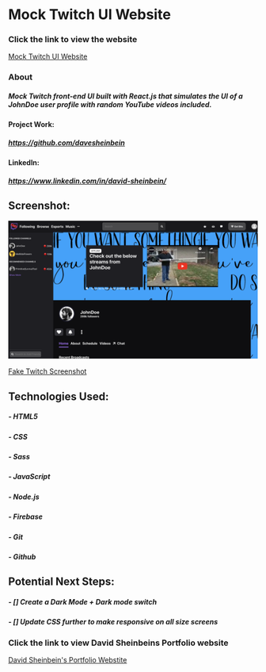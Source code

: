 # **Mock Twitch UI Website**

### Click the link to view the website

[Mock Twitch UI Website](https://mock-twitch-ui.web.app/)

### About

##### Mock Twitch front-end UI built with React.js that simulates the UI of a JohnDoe user profile with random YouTube videos included.

#### Project Work:

##### https://github.com/davesheinbein

#### LinkedIn:

##### https://www.linkedin.com/in/david-sheinbein/

## Screenshot:

![Fake Twitch Screenshot](screenshots/fakeTwitchScreenshot.png)

[Fake Twitch Screenshot](https://imgur.com/3x68clM)

## Technologies Used:

##### - HTML5

##### - CSS

##### - Sass

##### - JavaScript

##### - Node.js

##### - Firebase

##### - Git

##### - Github

## Potential Next Steps:

##### - [] Create a Dark Mode + Dark mode switch

##### - [] Update CSS further to make responsive on all size screens

### Click the link to view David Sheinbeins Portfolio website

[David Sheinbein's Portfolio Webstite](http://www.davidsheinbeinportfolio.com/)
